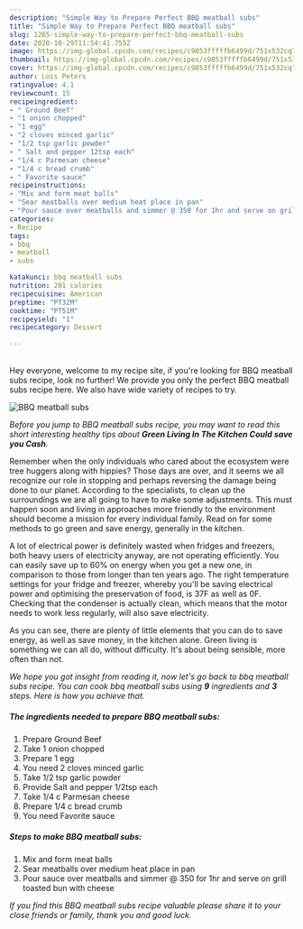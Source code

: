 ```yaml
---
description: "Simple Way to Prepare Perfect BBQ meatball subs"
title: "Simple Way to Prepare Perfect BBQ meatball subs"
slug: 1265-simple-way-to-prepare-perfect-bbq-meatball-subs
date: 2020-10-29T11:54:41.755Z
image: https://img-global.cpcdn.com/recipes/c9853fffffb6499d/751x532cq70/bbq-meatball-subs-recipe-main-photo.jpg
thumbnail: https://img-global.cpcdn.com/recipes/c9853fffffb6499d/751x532cq70/bbq-meatball-subs-recipe-main-photo.jpg
cover: https://img-global.cpcdn.com/recipes/c9853fffffb6499d/751x532cq70/bbq-meatball-subs-recipe-main-photo.jpg
author: Lois Peters
ratingvalue: 4.1
reviewcount: 15
recipeingredient:
- " Ground Beef"
- "1 onion chopped"
- "1 egg"
- "2 cloves minced garlic"
- "1/2 tsp garlic powder"
- " Salt and pepper 12tsp each"
- "1/4 c Parmesan cheese"
- "1/4 c bread crumb"
- " Favorite sauce"
recipeinstructions:
- "Mix and form meat balls"
- "Sear meatballs over medium heat place in pan"
- "Pour sauce over meatballs and simmer @ 350 for 1hr and serve on grill toasted bun with cheese"
categories:
- Recipe
tags:
- bbq
- meatball
- subs

katakunci: bbq meatball subs 
nutrition: 201 calories
recipecuisine: American
preptime: "PT32M"
cooktime: "PT51M"
recipeyield: "1"
recipecategory: Dessert

---
```

<br>
Hey everyone, welcome to my recipe site, if you're looking for BBQ meatball subs recipe, look no further! We provide you only the perfect BBQ meatball subs recipe here. We also have wide variety of recipes to try.
<br>


![BBQ meatball subs](https://img-global.cpcdn.com/recipes/c9853fffffb6499d/751x532cq70/bbq-meatball-subs-recipe-main-photo.jpg)

<i>Before you jump to BBQ meatball subs recipe, you may want to read this short interesting healthy tips about 
<strong>Green Living In The Kitchen Could save you Cash</strong>.</i>
</br>

Remember when the only individuals who cared about the ecosystem were tree huggers along with hippies? Those days are over, and it seems we all recognize our role in stopping and perhaps reversing the damage being done to our planet. According to the specialists, to clean up the surroundings we are all going to have to make some adjustments. This must happen soon and living in approaches more friendly to the environment should become a mission for every individual family. Read on for some methods to go green and save energy, generally in the kitchen.

A lot of electrical power is definitely wasted when fridges and freezers, both heavy users of electricity anyway, are not operating efficiently. You can easily save up to 60% on energy when you get a new one, in comparison to those from longer than ten years ago. The right temperature settings for your fridge and freezer, whereby you'll be saving electrical power and optimising the preservation of food, is 37F as well as 0F. Checking that the condenser is actually clean, which means that the motor needs to work less regularly, will also save electricity.

As you can see, there are plenty of little elements that you can do to save energy, as well as save money, in the kitchen alone. Green living is something we can all do, without difficulty. It's about being sensible, more often than not.


<i>We hope you got insight from reading it, now let's go back to bbq meatball subs recipe. You can cook bbq meatball subs using <strong>9</strong> ingredients and <strong>3</strong> steps. Here is how you achieve that.
</i>

##### The ingredients needed to prepare BBQ meatball subs:

1. Prepare  Ground Beef
1. Take 1 onion chopped
1. Prepare 1 egg
1. You need 2 cloves minced garlic
1. Take 1/2 tsp garlic powder
1. Provide  Salt and pepper 1/2tsp each
1. Take 1/4 c Parmesan cheese
1. Prepare 1/4 c bread crumb
1. You need  Favorite sauce


##### Steps to make BBQ meatball subs:

1. Mix and form meat balls
1. Sear meatballs over medium heat place in pan
1. Pour sauce over meatballs and simmer @ 350 for 1hr and serve on grill toasted bun with cheese


<i>If you find this BBQ meatball subs recipe valuable please share it to your close friends or family, thank you and good luck.</i>

